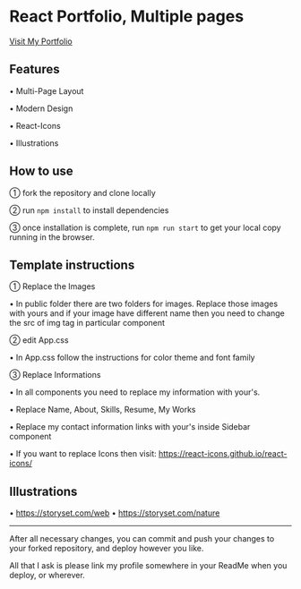 # React Portfolio, Multiple pages

<a href="https://girishsutar229.github.io/Portfolio/" target="_blank" rel="noopener noreferrer">Visit My Portfolio</a>


## Features

• Multi-Page Layout

• Modern Design

• React-Icons

• Illustrations

## How to use

① fork the repository and clone locally

② run `npm install` to install dependencies

③ once installation is complete, run `npm run start` to get your local copy running in the browser.

## Template instructions

① Replace the Images
    
• In public folder there are two folders for images. Replace those images with yours and if your image have different name  then you need to change the src of img tag in particular component

② edit App.css
    
• In App.css follow the instructions for color theme and font family

③ Replace Informations
    
• In all components you need to replace my information with your's.

• Replace Name, About, Skills, Resume, My Works

• Replace my contact information links with your's inside Sidebar component

• If you want to replace Icons then visit: https://react-icons.github.io/react-icons/
     

## Illustrations

•   https://storyset.com/web
•   https://storyset.com/nature

---

After all necessary changes, you can commit and push your changes to your forked repository, and deploy however you like.

All that I ask is please link my profile somewhere in your ReadMe when you deploy, or wherever.



